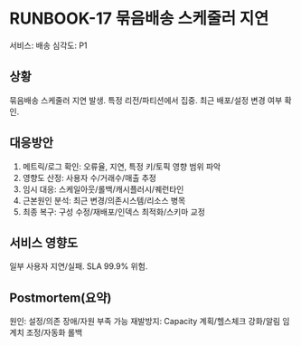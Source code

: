 # RUNBOOK-17 묶음배송 스케줄러 지연
서비스: 배송
심각도: P1

## 상황
묶음배송 스케줄러 지연 발생. 특정 리전/파티션에서 집중. 최근 배포/설정 변경 여부 확인.

## 대응방안
1) 메트릭/로그 확인: 오류율, 지연, 특정 키/토픽 영향 범위 파악
2) 영향도 산정: 사용자 수/거래수/매출 추정
3) 임시 대응: 스케일아웃/롤백/캐시플러시/퀘런타인
4) 근본원인 분석: 최근 변경/의존시스템/리소스 병목
5) 최종 복구: 구성 수정/재배포/인덱스 최적화/스키마 교정

## 서비스 영향도
일부 사용자 지연/실패. SLA 99.9% 위험.

## Postmortem(요약)
원인: 설정/의존 장애/자원 부족 가능
재발방지: Capacity 계획/헬스체크 강화/알림 임계치 조정/자동화 롤백
